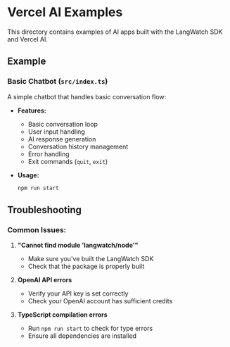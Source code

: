 # Vercel AI Examples

This directory contains examples of AI apps built with the LangWatch SDK and Vercel AI.

## Example

### Basic Chatbot (`src/index.ts`)

A simple chatbot that handles basic conversation flow:

- **Features:**
  - Basic conversation loop
  - User input handling
  - AI response generation
  - Conversation history management
  - Error handling
  - Exit commands (`quit`, `exit`)

- **Usage:**
  ```bash
  npm run start
  ```

## Troubleshooting

### Common Issues:

1. **"Cannot find module 'langwatch/node'"**
   - Make sure you've built the LangWatch SDK
   - Check that the package is properly built

2. **OpenAI API errors**
   - Verify your API key is set correctly
   - Check your OpenAI account has sufficient credits

3. **TypeScript compilation errors**
   - Run `npm run start` to check for type errors
   - Ensure all dependencies are installed
